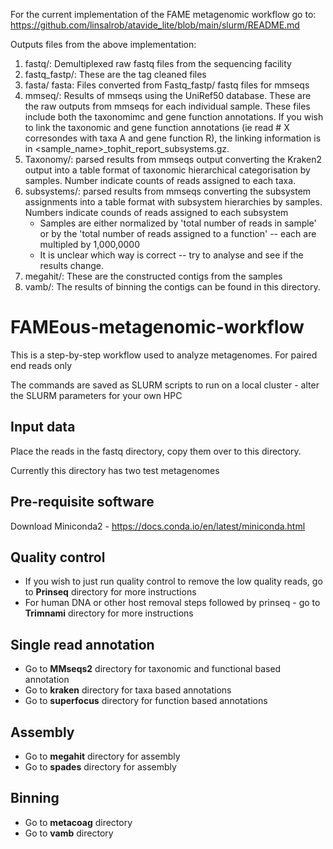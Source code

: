 For the current implementation of the FAME metagenomic workflow go to: https://github.com/linsalrob/atavide_lite/blob/main/slurm/README.md 

Outputs files from the above implementation:
  1) fastq/: Demultiplexed raw fastq files from the sequencing facility
  2) fastq_fastp/: These are the tag cleaned files
  3) fasta/ fasta: Files converted from Fastq_fastp/ fastq files for mmseqs
  4) mmseq/: Results of mmseqs using the UniRef50 database. These are the raw outputs from mmseqs for each individual      sample. These files include both the taxonomimc and gene function annotations. If you wish to link the taxonomic      and gene function annotations (ie read # X corresondes with taxa A and gene function R), the linking information      is in <sample_name>_tophit_report_subsystems.gz.
  5) Taxonomy/: parsed results from mmseqs output converting the Kraken2 output into a table format of taxonomic 
     hierarchical categorisation by samples. Number indicate counts of reads assigned to each taxa.
  6) subsystems/: parsed results from mmseqs converting the subsystem assignments into a table format with subsystem 
     hierarchies by samples. Numbers indicate counds of reads assigned to each subsystem
       - Samples are either normalized by 'total number of reads in sample' or by the 'total number of reads assigned 
         to a function' -- each are multipled by 1,000,0000
       - It is unclear which way is correct -- try to analyse and see if the results change.
8) megahit/: These are the constructed contigs from the samples
9) vamb/: The results of binning the contigs can be found in this directory.

# FAMEous-metagenomic-workflow
This is a step-by-step workflow used to analyze metagenomes. 
For paired end reads only 

The commands are saved as SLURM scripts to run on a local cluster - alter the SLURM parameters for your own HPC

## Input data

Place the reads in the fastq directory, copy them over to this directory. 

Currently this directory has two test metagenomes

## Pre-requisite software 
Download Miniconda2 - https://docs.conda.io/en/latest/miniconda.html

## Quality control 
- If you wish to just run quality control to remove the low quality reads, go to **Prinseq** directory for more instructions 
- For human DNA or other host removal steps followed by prinseq - go to **Trimnami** directory for more instructions

## Single read annotation
- Go to **MMseqs2** directory for taxonomic and functional based annotation
- Go to **kraken** directory for taxa based annotations 
- Go to **superfocus** directory for function based annotations

## Assembly 
- Go to **megahit** directory for assembly 
- Go to **spades** directory for assembly

## Binning 
- Go to **metacoag** directory
- Go to **vamb** directory

